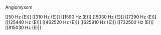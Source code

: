 

Angiomyxom

[[50 Hz (E)]]
[[310 Hz (E)]]
[[1590 Hz (E)]]
[[5030 Hz (E)]]
[[7290 Hz (E)]]
[[125440 Hz (E)]]
[[462520 Hz (E)]]
[[625910 Hz (E)]]
[[732500 Hz (E)]]
[[815030 Hz (E)]]